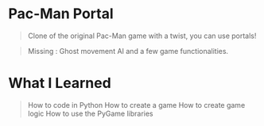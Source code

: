 # Pac-Man Portal

> Clone of the original Pac-Man game with a twist, you can use portals!

> Missing : Ghost movement AI and a few game functionalities.

# What I Learned

> How to code in Python
> How to create a game 
> How to create game logic
> How to use the PyGame libraries
